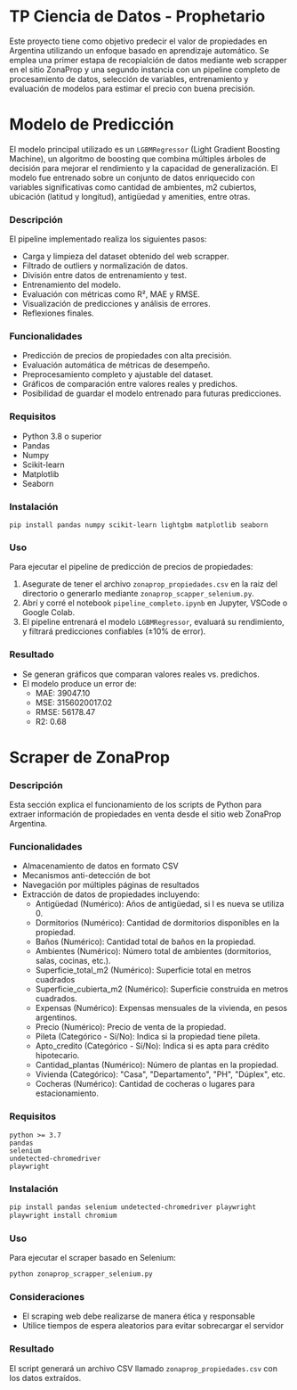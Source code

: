 # TP Ciencia de Datos - Prophetario  

Este proyecto tiene como objetivo predecir el valor de propiedades en Argentina utilizando un enfoque basado en aprendizaje automático. Se emplea una primer estapa de recopialción de datos mediante web scrapper en el sitio ZonaProp y una segundo instancia con un pipeline completo de procesamiento de datos, selección de variables, entrenamiento y evaluación de modelos para estimar el precio con buena precisión.

# Modelo de Predicción

El modelo principal utilizado es un `LGBMRegressor` (Light Gradient Boosting Machine), un algoritmo de boosting que combina múltiples árboles de decisión para mejorar el rendimiento y la capacidad de generalización. El modelo fue entrenado sobre un conjunto de datos enriquecido con variables significativas como cantidad de ambientes, m2 cubiertos, ubicación (latitud y longitud), antigüedad y amenities, entre otras.

### Descripción

El pipeline implementado realiza los siguientes pasos:

- Carga y limpieza del dataset obtenido del web scrapper.
- Filtrado de outliers y normalización de datos.
- División entre datos de entrenamiento y test.
- Entrenamiento del modelo.
- Evaluación con métricas como R², MAE y RMSE.
- Visualización de predicciones y análisis de errores.
- Reflexiones finales.

### Funcionalidades

- Predicción de precios de propiedades con alta precisión.
- Evaluación automática de métricas de desempeño.
- Preprocesamiento completo y ajustable del dataset.
- Gráficos de comparación entre valores reales y predichos.
- Posibilidad de guardar el modelo entrenado para futuras predicciones.

### Requisitos

- Python 3.8 o superior
- Pandas
- Numpy
- Scikit-learn
- Matplotlib
- Seaborn


### Instalación

    pip install pandas numpy scikit-learn lightgbm matplotlib seaborn

### Uso

Para ejecutar el pipeline de predicción de precios de propiedades:

1. Asegurate de tener el archivo `zonaprop_propiedades.csv` en la raiz del directorio o generarlo mediante `zonaprop_scapper_selenium.py`.
2. Abrí y corré el notebook `pipeline_completo.ipynb` en Jupyter, VSCode o Google Colab.
3. El pipeline entrenará el modelo `LGBMRegressor`, evaluará su rendimiento, y filtrará predicciones confiables (±10% de error).


### Resultado

- Se generan gráficos que comparan valores reales vs. predichos.
- El modelo produce un error de:
    - MAE: 39047.10
    - MSE: 3156020017.02
    - RMSE: 56178.47
    - R2: 0.68



# Scraper de ZonaProp

### Descripción
Esta sección explica el funcionamiento de los scripts de Python para extraer información de propiedades en venta desde el sitio web ZonaProp Argentina.

### Funcionalidades
- Almacenamiento de datos en formato CSV
- Mecanismos anti-detección de bot
- Navegación por múltiples páginas de resultados
- Extracción de datos de propiedades incluyendo:
    - Antigüedad (Numérico): Años de antigüedad, si l es nueva se utiliza 0.
    - Dormitorios (Numérico): Cantidad de dormitorios disponibles en la propiedad.
    - Baños (Numérico): Cantidad total de baños en la propiedad.
    - Ambientes (Numérico): Número total de ambientes (dormitorios, salas, cocinas, etc.).
    - Superficie_total_m2 (Numérico): Superficie total en metros cuadrados
    - Superficie_cubierta_m2 (Numérico): Superficie construida en metros cuadrados.
    - Expensas (Numérico): Expensas mensuales de la vivienda, en pesos argentinos.
    - Precio (Numérico): Precio de venta de la propiedad.
    - Pileta (Categórico - Sí/No): Indica si la propiedad tiene pileta.
    - Apto_credito (Categórico - Sí/No): Indica si es apta para crédito hipotecario.
    - Cantidad_plantas (Numérico): Número de plantas en la propiedad.
    - Vivienda (Categórico): "Casa", "Departamento", "PH", "Dúplex", etc.
    - Cocheras (Numérico): Cantidad de cocheras o lugares para estacionamiento.


### Requisitos
```
python >= 3.7
pandas
selenium
undetected-chromedriver
playwright
```

### Instalación
```bash
pip install pandas selenium undetected-chromedriver playwright
playwright install chromium
```

### Uso
Para ejecutar el scraper basado en Selenium:
```bash
python zonaprop_scrapper_selenium.py
```

### Consideraciones
- El scraping web debe realizarse de manera ética y responsable
- Utilice tiempos de espera aleatorios para evitar sobrecargar el servidor

### Resultado
El script generará un archivo CSV llamado `zonaprop_propiedades.csv` con los datos extraídos.